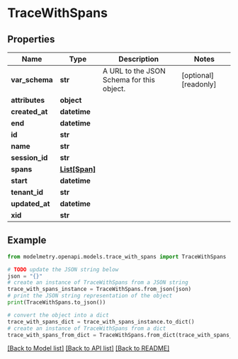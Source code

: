 # TraceWithSpans


## Properties

Name | Type | Description | Notes
------------ | ------------- | ------------- | -------------
**var_schema** | **str** | A URL to the JSON Schema for this object. | [optional] [readonly] 
**attributes** | **object** |  | 
**created_at** | **datetime** |  | 
**end** | **datetime** |  | 
**id** | **str** |  | 
**name** | **str** |  | 
**session_id** | **str** |  | 
**spans** | [**List[Span]**](Span.md) |  | 
**start** | **datetime** |  | 
**tenant_id** | **str** |  | 
**updated_at** | **datetime** |  | 
**xid** | **str** |  | 

## Example

```python
from modelmetry.openapi.models.trace_with_spans import TraceWithSpans

# TODO update the JSON string below
json = "{}"
# create an instance of TraceWithSpans from a JSON string
trace_with_spans_instance = TraceWithSpans.from_json(json)
# print the JSON string representation of the object
print(TraceWithSpans.to_json())

# convert the object into a dict
trace_with_spans_dict = trace_with_spans_instance.to_dict()
# create an instance of TraceWithSpans from a dict
trace_with_spans_from_dict = TraceWithSpans.from_dict(trace_with_spans_dict)
```
[[Back to Model list]](../README.md#documentation-for-models) [[Back to API list]](../README.md#documentation-for-api-endpoints) [[Back to README]](../README.md)



